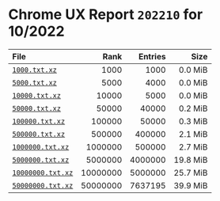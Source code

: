 # Chrome UX Report `202210` for 10/2022

| File | Rank | Entries | Size |
|:-----|-----:|--------:|-----:|
| [`1000.txt.xz`](https://github.com/crissyfield/crux-dumps/raw/main/2022/10/1000.txt.xz) | 1000 | 1000 | 0.0 MiB |
| [`5000.txt.xz`](https://github.com/crissyfield/crux-dumps/raw/main/2022/10/5000.txt.xz) | 5000 | 4000 | 0.0 MiB |
| [`10000.txt.xz`](https://github.com/crissyfield/crux-dumps/raw/main/2022/10/10000.txt.xz) | 10000 | 5000 | 0.0 MiB |
| [`50000.txt.xz`](https://github.com/crissyfield/crux-dumps/raw/main/2022/10/50000.txt.xz) | 50000 | 40000 | 0.2 MiB |
| [`100000.txt.xz`](https://github.com/crissyfield/crux-dumps/raw/main/2022/10/100000.txt.xz) | 100000 | 50000 | 0.3 MiB |
| [`500000.txt.xz`](https://github.com/crissyfield/crux-dumps/raw/main/2022/10/500000.txt.xz) | 500000 | 400000 | 2.1 MiB |
| [`1000000.txt.xz`](https://github.com/crissyfield/crux-dumps/raw/main/2022/10/1000000.txt.xz) | 1000000 | 500000 | 2.7 MiB |
| [`5000000.txt.xz`](https://github.com/crissyfield/crux-dumps/raw/main/2022/10/5000000.txt.xz) | 5000000 | 4000000 | 19.8 MiB |
| [`10000000.txt.xz`](https://github.com/crissyfield/crux-dumps/raw/main/2022/10/10000000.txt.xz) | 10000000 | 5000000 | 25.7 MiB |
| [`50000000.txt.xz`](https://github.com/crissyfield/crux-dumps/raw/main/2022/10/50000000.txt.xz) | 50000000 | 7637195 | 39.9 MiB |
